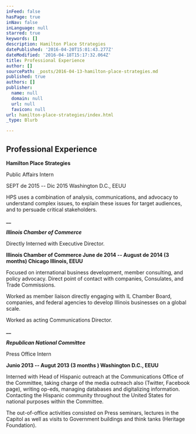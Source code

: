 ```yaml
---
inFeed: false
hasPage: true
inNav: false
inLanguage: null
starred: true
keywords: []
description: Hamilton Place Strategies
datePublished: '2016-04-20T15:01:43.277Z'
dateModified: '2016-04-18T15:17:32.064Z'
title: Professional Experience
author: []
sourcePath: _posts/2016-04-13-hamilton-place-strategies.md
published: true
authors: []
publisher:
  name: null
  domain: null
  url: null
  favicon: null
url: hamilton-place-strategies/index.html
_type: Blurb

---
```

## Professional Experience

**Hamilton Place Strategies**

Public Affairs Intern

SEPT de 2015 -- Dic 2015 Washington D.C., EEUU

HPS uses a combination of analysis, communications, and advocacy to understand complex issues, to explain these issues for target audiences, and to persuade critical stakeholders. 

**__**

**_Illinois Chamber of Commerce_**

Directly Interned with Executive Director.

**Illinois Chamber of Commerce June de 2014 -- August de 2014 (3 months) Chicago Illinois, EEUU**

Focused on international business development, member consulting, and policy advocacy. Direct point of contact with companies, Consulates, and Trade Commissions.

Worked as member liaison directly engaging with IL Chamber Board, companies, and federal agencies to develop Illinois businesses on a global scale.

Worked as acting Communications Director.

**__**

**_Republican National Committee_**

Press Office Intern

****Junio 2013 -- Augut 2013 (3 months ) Washington D.C., EEUU****

Interned with Head of Hispanic outreach at the Communications Office of the Committee, taking charge of the media outreach also (Twitter, Facebook page), writing op-eds, managing databases and digitalizing information. Contacting the Hispanic community throughout the United States for national purposes within the Committee. 

The out-of-office activities consisted on Press seminars, lectures in the Capitol as well as visits to Government buildings and think tanks (Heritage Foundation).